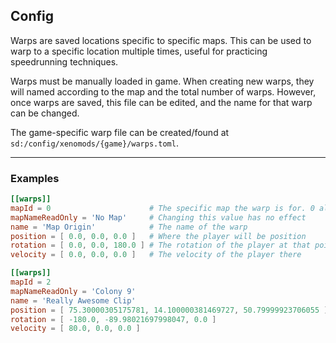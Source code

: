 ## Config

Warps are saved locations specific to specific maps. This can be used to warp to a specific location multiple times, useful for practicing speedrunning techniques.

Warps must be manually loaded in game. When creating new warps, they will named according to the map and the total number of warps. However, once warps are saved, this file can be edited, and the name for that warp can be changed.

The game-specific warp file can be created/found at `sd:/config/xenomods/{game}/warps.toml`.

---

### Examples

```toml
[[warps]]
mapId = 0                      # The specific map the warp is for. 0 allows a warp to be used on any map
mapNameReadOnly = 'No Map'     # Changing this value has no effect
name = 'Map Origin'            # The name of the warp
position = [ 0.0, 0.0, 0.0 ]   # Where the player will be position
rotation = [ 0.0, 0.0, 180.0 ] # The rotation of the player at that point
velocity = [ 0.0, 0.0, 0.0 ]   # The velocity of the player there

[[warps]]
mapId = 2
mapNameReadOnly = 'Colony 9'
name = 'Really Awesome Clip'
position = [ 75.30000305175781, 14.100000381469727, 50.79999923706055 ]
rotation = [ -180.0, -89.98021697998047, 0.0 ]
velocity = [ 80.0, 0.0, 0.0 ]
```
